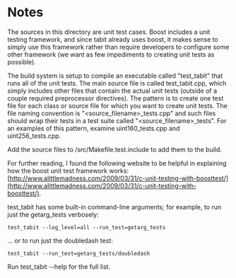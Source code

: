 # Notes
The sources in this directory are unit test cases.  Boost includes a
unit testing framework, and since tabit already uses boost, it makes
sense to simply use this framework rather than require developers to
configure some other framework (we want as few impediments to creating
unit tests as possible).

The build system is setup to compile an executable called "test_tabit"
that runs all of the unit tests.  The main source file is called
test_tabit.cpp, which simply includes other files that contain the
actual unit tests (outside of a couple required preprocessor
directives).  The pattern is to create one test file for each class or
source file for which you want to create unit tests.  The file naming
convention is "<source_filename>_tests.cpp" and such files should wrap
their tests in a test suite called "<source_filename>_tests".  For an
examples of this pattern, examine uint160_tests.cpp and
uint256_tests.cpp.

Add the source files to /src/Makefile.test.include to add them to the build.

For further reading, I found the following website to be helpful in
explaining how the boost unit test framework works:
[http://www.alittlemadness.com/2009/03/31/c-unit-testing-with-boosttest/](http://www.alittlemadness.com/2009/03/31/c-unit-testing-with-boosttest/).

test_tabit has some built-in command-line arguments; for
example, to run just the getarg_tests verbosely:

    test_tabit --log_level=all --run_test=getarg_tests

... or to run just the doubledash test:

    test_tabit --run_test=getarg_tests/doubledash

Run  test_tabit --help   for the full list.

